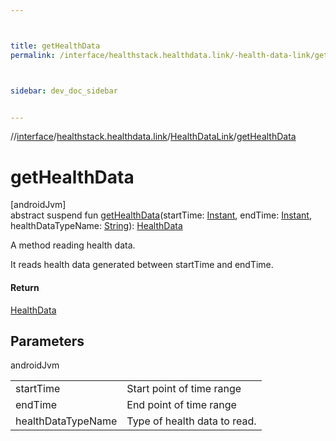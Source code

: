 ```yaml
---



title: getHealthData
permalink: /interface/healthstack.healthdata.link/-health-data-link/get-health-data.html



sidebar: dev_doc_sidebar


---
```




//[interface](/hl_interface.html)/[healthstack.healthdata.link](../index.html)/[HealthDataLink](index.html)/[getHealthData](get-health-data.html)



# getHealthData



[androidJvm]\
abstract suspend fun [getHealthData](get-health-data.html)(startTime: [Instant](https://developer.android.com/reference/kotlin/java/time/Instant.html), endTime: [Instant](https://developer.android.com/reference/kotlin/java/time/Instant.html), healthDataTypeName: [String](https://kotlinlang.org/api/latest/jvm/stdlib/kotlin/-string/index.html)): [HealthData](../-health-data/index.html)



A method reading health data.



It reads health data generated between startTime and endTime.



#### Return



[HealthData](../-health-data/index.html)



## Parameters


androidJvm

| | |
|---|---|
| startTime | Start point of time range |
| endTime | End point of time range |
| healthDataTypeName | Type of health data to read. |






